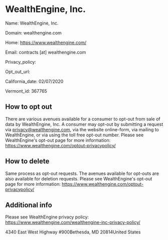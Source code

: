 
# WealthEngine, Inc.

Name: WealthEngine, Inc.

Domain: wealthengine.com

Home: https://www.wealthengine.com/

Email: contracts [at] wealthengine.com

Privacy_policy: 

Opt_out_url: 

California_date: 02/07/2020

Vermont_id: 367765



## How to opt out

There are various avenues available for a consumer to opt-out from sale of data by WealthEngine, Inc. A consumer may opt-out by submitting a request via privacy@wealthengine.com, via the website online-form, via mailing to WealthEngine, or via using the toll free opt-out number. Please see WealthEngine's opt-out page for more information: https://www.wealthengine.com/optout-privacypolicy/

## How to delete

Same process as opt-out requests. The avenues available for opt-outs are also available for deletion requests. Please see WealthEngine's opt-out page for more information: https://www.wealthengine.com/optout-privacypolicy/

## Additional info

Please see WealthEngine privacy policy: https://www.wealthengine.com/wealthengine-inc-privacy-policy/

4340 East West Highway #900Bethesda, MD 20814United States

